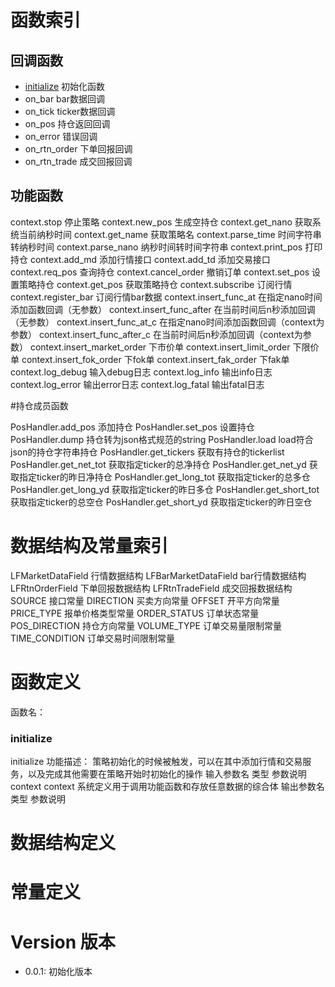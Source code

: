 函数索引
=======

## 回调函数

* [initialize](#initialize)	              初始化函数 
* on_bar	                  bar数据回调 
* on_tick	                  ticker数据回调 
* on_pos	                  持仓返回回调 
* on_error	              错误回调 
* on_rtn_order	          下单回报回调 
* on_rtn_trade	          成交回报回调 

## 功能函数

context.stop	                停止策略
context.new_pos	                生成空持仓
context.get_nano	            获取系统当前纳秒时间
context.get_name	            获取策略名
context.parse_time	            时间字符串转纳秒时间
context.parse_nano	            纳秒时间转时间字符串
context.print_pos	            打印持仓
context.add_md	                添加行情接口
context.add_td	                添加交易接口
context.req_pos	                查询持仓
context.cancel_order	        撤销订单
context.set_pos	                设置策略持仓
context.get_pos	                获取策略持仓
context.subscribe	            订阅行情
context.register_bar	        订阅行情bar数据
context.insert_func_at	        在指定nano时间添加函数回调（无参数）
context.insert_func_after    	在当前时间后n秒添加回调（无参数）
context.insert_func_at_c	    在指定nano时间添加函数回调（context为参数）
context.insert_func_after_c	    在当前时间后n秒添加回调（context为参数）
context.insert_market_order	    下市价单
context.insert_limit_order	    下限价单
context.insert_fok_order	    下fok单
context.insert_fak_order    	下fak单
context.log_debug	            输入debug日志
context.log_info	            输出info日志
context.log_error	            输出error日志
context.log_fatal	            输出fatal日志

#持仓成员函数

PosHandler.add_pos	            添加持仓
PosHandler.set_pos	            设置持仓
PosHandler.dump	                持仓转为json格式规范的string
PosHandler.load	                load符合json的持仓字符串持仓
PosHandler.get_tickers	        获取有持仓的tickerlist
PosHandler.get_net_tot	        获取指定ticker的总净持仓
PosHandler.get_net_yd	        获取指定ticker的昨日净持仓
PosHandler.get_long_tot	        获取指定ticker的总多仓
PosHandler.get_long_yd	        获取指定ticker的昨日多仓
PosHandler.get_short_tot	    获取指定ticker的总空仓
PosHandler.get_short_yd	        获取指定ticker的昨日空仓

数据结构及常量索引
===============

LFMarketDataField	            行情数据结构
LFBarMarketDataField	        bar行情数据结构
LFRtnOrderField	                下单回报数据结构
LFRtnTradeField	                成交回报数据结构
SOURCE	                        接口常量
DIRECTION	                    买卖方向常量
OFFSET	                        开平方向常量
PRICE_TYPE	                    报单价格类型常量
ORDER_STATUS	                订单状态常量
POS_DIRECTION	                持仓方向常量
VOLUME_TYPE	                    订单交易量限制常量
TIME_CONDITION	                订单交易时间限制常量

函数定义
=======

函数名：
<h3 id="initialize">initialize</h3>
initialize
功能描述：  
策略初始化的时候被触发，可以在其中添加行情和交易服务，以及完成其他需要在策略开始时初始化的操作		
输入参数名	            类型	                  参数说明
context	              context	  系统定义用于调用功能函数和存放任意数据的综合体
输出参数名	            类型	                  参数说明



数据结构定义
==========

常量定义
=======


Version 版本
=============

* 0.0.1:
    初始化版本